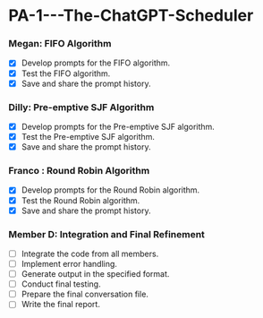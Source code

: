# PA-1---The-ChatGPT-Scheduler

### Megan: FIFO Algorithm
- [x] Develop prompts for the FIFO algorithm.
- [x] Test the FIFO algorithm.
- [x] Save and share the prompt history.

### Dilly: Pre-emptive SJF Algorithm
- [x] Develop prompts for the Pre-emptive SJF algorithm.
- [x] Test the Pre-emptive SJF algorithm.
- [x] Save and share the prompt history.

### Franco : Round Robin Algorithm
- [x] Develop prompts for the Round Robin algorithm.
- [x] Test the Round Robin algorithm.
- [x] Save and share the prompt history.

### Member D: Integration and Final Refinement
- [ ] Integrate the code from all members.
- [ ] Implement error handling.
- [ ] Generate output in the specified format.
- [ ] Conduct final testing.
- [ ] Prepare the final conversation file.
- [ ] Write the final report.
